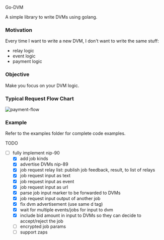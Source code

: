 Go-DVM

A simple library to write DVMs using golang.

### Motivation
Every time I want to write a new DVM, I don't want to write the same stuff:
- relay logic
- event logic
- payment logic

### Objective
Make you focus on your DVM logic.

### Typical Request Flow Chart
![payment-flow](https://github.com/sebdeveloper6952/godvm/assets/18562903/73336930-475f-4714-bd10-b6c3f0739f62)

### Example
Refer to the examples folder for complete code examples.

TODO
- [ ] fully implement nip-90
  - [x] add job kinds 
  - [x] advertise DVMs nip-89
  - [x] job request relay list: publish job feedback, result, to list of relays
  - [x] job request input as text
  - [x] job request input as event
  - [x] job request input as url
  - [x] parse job input marker to be forwarded to DVMs
  - [x] job request input output of another job
  - [x] fix dvm advertisement (use same d tag)
  - [x] wait for multiple events/jobs for input to dvm
  - [x] include bid amount in input to DVMs so they can decide to accept/reject the job
  - [ ] encrypted job params
  - [ ] support zaps
